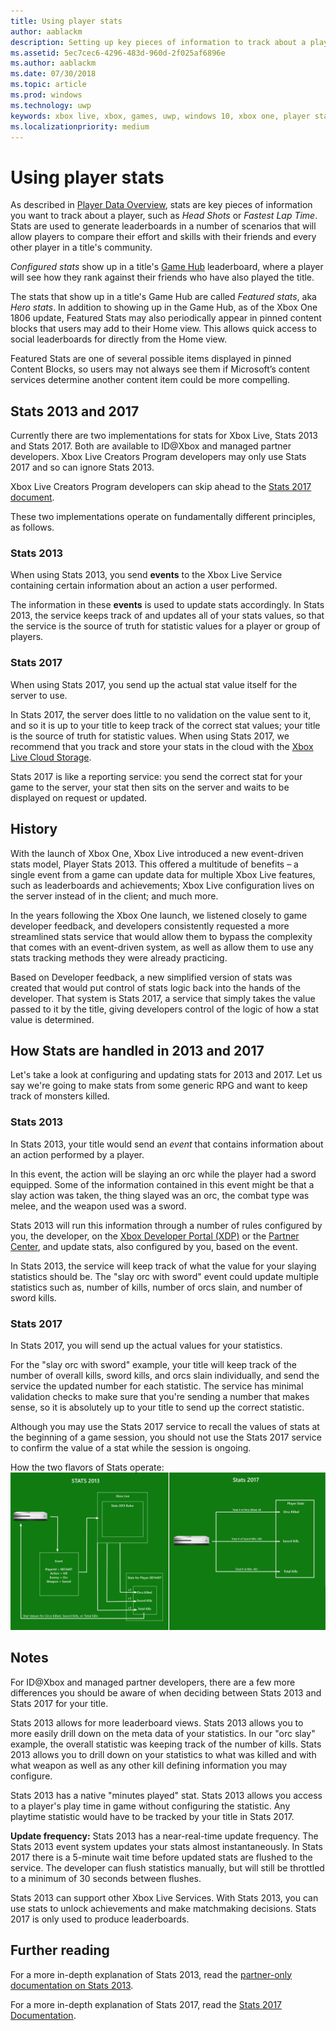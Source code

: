 ```yaml
---
title: Using player stats
author: aablackm
description: Setting up key pieces of information to track about a player.
ms.assetid: 5ec7cec6-4296-483d-960d-2f025af6896e
ms.author: aablackm
ms.date: 07/30/2018
ms.topic: article
ms.prod: windows
ms.technology: uwp
keywords: xbox live, xbox, games, uwp, windows 10, xbox one, player stats, leaderboards
ms.localizationpriority: medium
---
```


# Using player stats

As described in [Player Data Overview](../data-platform/data-platform.md), stats are key pieces of information you want to track about a player, such as *Head Shots* or *Fastest Lap Time*.
Stats are used to generate leaderboards in a number of scenarios that will allow players to compare their effort and skills with their friends and every other player in a title's community.

*Configured stats* show up in a title's [Game Hub](../data-platform/designing-xbox-live-experiences.md) leaderboard, where a player will see how they rank against their friends who have also played the title.

The stats that show up in a title's Game Hub are called *Featured stats*, aka *Hero stats*.
In addition to showing up in the Game Hub, as of the Xbox One 1806 update, Featured Stats may also periodically appear in pinned content blocks that users may add to their Home view.
This allows quick access to social leaderboards for directly from the Home view.

Featured Stats are one of several possible items displayed in pinned Content Blocks, so users may not always see them if Microsoft’s content services determine another content item could be more compelling.


## Stats 2013 and 2017

Currently there are two implementations for stats for Xbox Live, Stats 2013 and Stats 2017.
Both are available to ID@Xbox and managed partner developers.
Xbox Live Creators Program developers may only use Stats 2017 and so can ignore Stats 2013.

Xbox Live Creators Program developers can skip ahead to the [Stats 2017 document](stats2017.md).

These two implementations operate on fundamentally different principles, as follows.


### Stats 2013

When using Stats 2013, you send **events** to the Xbox Live Service containing certain information about an action a user performed.

The information in these **events** is used to update stats accordingly.
In Stats 2013, the service keeps track of and updates all of your stats values, so that the service is the source of truth for statistic values for a player or group of players.


### Stats 2017

When using Stats 2017, you send up the actual stat value itself for the server to use.

In Stats 2017, the server does little to no validation on the value sent to it, and so it is up to your title to keep track of the correct stat values; your title is the source of truth for statistic values.
When using Stats 2017, we recommend that you track and store your stats in the cloud with the [Xbox Live Cloud Storage](../storage-platform/storage-platform.md).

Stats 2017 is like a reporting service: you send the correct stat for your game to the server, your stat then sits on the server and waits to be displayed on request or updated.


## History

With the launch of Xbox One, Xbox Live introduced a new event-driven stats model, Player Stats 2013.
This offered a multitude of benefits – a single event from a game can update data for multiple Xbox Live features, such as leaderboards and achievements; Xbox Live configuration lives on the server instead of in the client; and much more.

In the years following the Xbox One launch, we listened closely to game developer feedback, and developers consistently requested a more streamlined stats service that would allow them to bypass the complexity that comes with an event-driven system, as well as allow them to use any stats tracking methods they were already practicing.

Based on Developer feedback, a new simplified version of stats was created that would put control of stats logic back into the hands of the developer.
That system is Stats 2017, a service that simply takes the value passed to it by the title, giving developers control of the logic of how a stat value is determined.


## How Stats are handled in 2013 and 2017

Let's take a look at configuring and updating stats for 2013 and 2017.
Let us say we're going to make stats from some generic RPG and want to keep track of monsters killed.


### Stats 2013

In Stats 2013, your title would send an *event* that contains information about an action performed by a player.

In this event, the action will be slaying an orc while the player had a sword equipped.
Some of the information contained in this event might be that a slay action was taken, the thing slayed was an orc, the combat type was melee, and the weapon used was a sword.

Stats 2013 will run this information through a number of rules configured by you, the developer, on the [Xbox Developer Portal (XDP)](https://xdp.xboxlive.com/User/Contact/MyAccess?selectedMenu=devaccounts) or the [Partner Center](https://partner.microsoft.com/dashboard), and update stats, also configured by you, based on the event.

In Stats 2013, the service will keep track of what the value for your slaying statistics should be.
The "slay orc with sword" event could update multiple statistics such as, number of kills, number of orcs slain, and number of sword kills.


### Stats 2017

In Stats 2017, you will send up the actual values for your statistics.

For the "slay orc with sword" example, your title will keep track of the number of overall kills, sword kills, and orcs slain individually, and send the service the updated number for each statistic.
The service has minimal validation checks to make sure that you're sending a number that makes sense, so it is absolutely up to your title to send up the correct statistic.

Although you may use the Stats 2017 service to recall the values of stats at the beginning of a game session, you should not use the Stats 2017 service to confirm the value of a stat while the session is ongoing.

How the two flavors of Stats operate:
![Stats 2013 vs. 2017](../images/stats/Stats2013-7DiagramColored.jpg)


## Notes

For ID@Xbox and managed partner developers, there are a few more differences you should be aware of when deciding between Stats 2013 and Stats 2017 for your title.

Stats 2013 allows for more leaderboard views.
Stats 2013 allows you to more easily drill down on the meta data of your statistics.
In our "orc slay" example, the overall statistic was keeping track of the number of kills.
Stats 2013 allows you to drill down on your statistics to what was killed and with what weapon as well as any other kill defining information you may configure.

Stats 2013 has a native "minutes played" stat.
Stats 2013 allows you access to a player's play time in game without configuring the statistic.
Any playtime statistic would have to be tracked by your title in Stats 2017.

**Update frequency:**
Stats 2013 has a near-real-time update frequency.
The Stats 2013 event system updates your stats almost instantaneously.
In Stats 2017 there is a 5-minute wait time before updated stats are flushed to the service.
The developer can flush statistics manually, but will still be throttled to a minimum of 30 seconds between flushes.

Stats 2013 can support other Xbox Live Services.
With Stats 2013, you can use stats to unlock achievements and make matchmaking decisions.
Stats 2017 is only used to produce leaderboards.


## Further reading

For a more in-depth explanation of Stats 2013, read the [partner-only documentation on Stats 2013](https://developer.microsoft.com/en-us/games/xbox/docs/xboxlive/xbox-live-partners/event-driven-data-platform/user-stats).

For a more in-depth explanation of Stats 2017, read the [Stats 2017 Documentation](stats2017.md).
